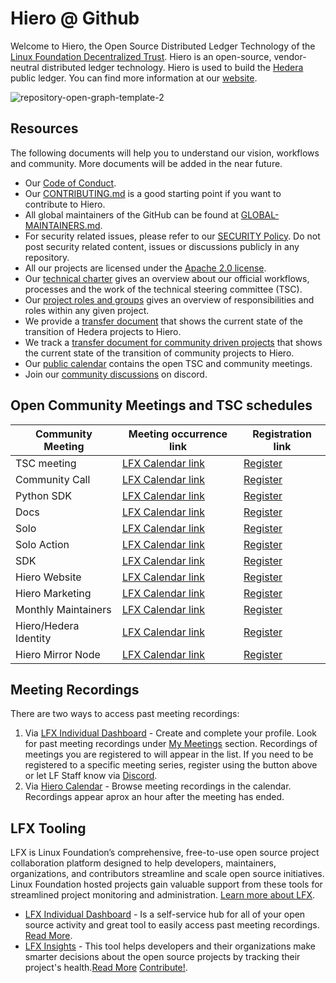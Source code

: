 # Hiero @ Github

Welcome to Hiero, the Open Source Distributed Ledger Technology of the [Linux Foundation Decentralized Trust](https://www.lfdecentralizedtrust.org).
Hiero is an open-source, vendor-neutral distributed ledger technology. Hiero is used to build the [Hedera](https://hedera.com) public ledger.
You can find more information at our [website](https://hiero.org).

![repository-open-graph-template-2](https://github.com/user-attachments/assets/c0a1df9c-2a13-42ec-82ba-5e0df044750e)

## Resources

The following documents will help you to understand our vision, workflows and community. More documents will be added in the near future.

- Our [Code of Conduct](https://www.lfdecentralizedtrust.org/code-of-conduct).
- Our [CONTRIBUTING.md](https://github.com/hiero-ledger/.github/blob/main/CONTRIBUTING.md) is a good starting point if you want to contribute to Hiero.
- All global maintainers of the GitHub can be found at [GLOBAL-MAINTAINERS.md](https://github.com/hiero-ledger/.github/blob/main/GLOBAL-MAINTAINERS.md).
- For security related issues, please refer to our [SECURITY Policy](https://github.com/hiero-ledger/.github/blob/main/SECURITY.md). Do not post security related content, issues or discussions publicly in any repository.
- All our projects are licensed under the [Apache 2.0 license](https://github.com/hiero-ledger/.github/blob/main/LICENSE.md).
- Our [technical charter](https://github.com/hiero-ledger/hiero/blob/main/technical-charter.md) gives an overview about our official workflows, processes and the work of the technical steering committee (TSC).
- Our [project roles and groups](https://github.com/hiero-ledger/governance/blob/main/roles-and-groups.md) gives an overview of responsibilities and roles within any given project.
- We provide a [transfer document](https://github.com/hiero-ledger/hiero/blob/main/transition.md) that shows the current state of the transition of Hedera projects to Hiero.
- We track a [transfer document for community driven projects](https://github.com/hiero-ledger/hiero/blob/main/community-transition.md) that shows the current state of the transition of community projects to Hiero.
- Our [public calendar](https://zoom-lfx.platform.linuxfoundation.org/meetings/hiero?view=week) contains the open TSC and community meetings.
- Join our [community discussions](https://discord.lfdecentralizedtrust.org/) on discord.

## Open Community Meetings and TSC schedules

| Community Meeting    | Meeting occurrence link                                                                                           | Registration link                                                                                                                       |
| -------------------- |-------------------------------------------------------------------------------------------------------------------| --------------------------------------------------------------------------------------------------------------------------------------- |
| TSC meeting          | [LFX Calendar link](https://zoom-lfx.platform.linuxfoundation.org/meetings/hiero?view=week&occurrence=1758031200) | [Register](https://zoom-lfx.platform.linuxfoundation.org/meeting/95775743341?password=c07443bf-b0e6-4a68-93f1-5c7ce9bb49ab&invite=true) |
| Community Call       | [LFX Calendar link](https://zoom-lfx.platform.linuxfoundation.org/meetings/hiero?view=week&occurrence=1758207600) | [Register](https://zoom-lfx.platform.linuxfoundation.org/meeting/97122675754?password=7eaa865a-2f17-4a7c-97b0-aff51933991c&invite=true) |
| Python SDK           | [LFX Calendar link](https://zoom-lfx.platform.linuxfoundation.org/meetings/hiero?view=week&occurrence=1758117600) | [Register](https://zoom-lfx.platform.linuxfoundation.org/meeting/92041330205?password=2f345bee-0c14-4dd5-9883-06fbc9c60581&invite=true) |
| Docs                 | [LFX Calendar link](https://zoom-lfx.platform.linuxfoundation.org/meetings/hiero?view=week&occurrence=1757516400) | [Register](https://zoom-lfx.platform.linuxfoundation.org/meeting/96247351493?password=54a04164-8618-458d-8176-4ca21b346291&invite=true) |
| Solo                 | [LFX Calendar link](https://zoom-lfx.platform.linuxfoundation.org/meetings/hiero?view=week&occurrence=1757433600) | [Register](https://zoom-lfx.platform.linuxfoundation.org/meeting/94695703550?password=e8819002-3f6e-4905-9916-b049f501e866&invite=true) |
| Solo Action          | [LFX Calendar link](https://zoom-lfx.platform.linuxfoundation.org/meetings/hiero?view=week&occurrence=1757944800) | [Register](https://zoom-lfx.platform.linuxfoundation.org/meeting/92576669768?password=8dab94bb-7315-4d37-a944-b1fa0e924741&invite=true) |
| SDK                  | [LFX Calendar link](https://zoom-lfx.platform.linuxfoundation.org/meetings/hiero?view=week&occurrence=1757340000) | [Register](https://zoom-lfx.platform.linuxfoundation.org/meeting/94709702244?password=bcba4892-928c-47e0-9a21-e1abca95f7d3&invite=true) |
| Hiero Website        | [LFX Calendar link](https://zoom-lfx.platform.linuxfoundation.org/meetings/hiero?view=week&occurrence=1755529200) | [Register](https://zoom-lfx.platform.linuxfoundation.org/meeting/94831465670?password=50e11cd2-6450-4a97-b9ae-7a7585c4409b&invite=true) |
| Hiero Marketing      | [LFX Calendar link](https://zoom-lfx.platform.linuxfoundation.org/meetings/hiero?view=week&occurrence=1761663600) | [Register](https://zoom-lfx.platform.linuxfoundation.org/meeting/91725705912?password=57115f71-9576-46dc-90f7-98be38aade2d&invite=true) |
| Monthly Maintainers  | [LFX Calendar link](https://zoom-lfx.platform.linuxfoundation.org/meetings/hiero?view=week&occurrence=1761750000) | [Register](https://zoom-lfx.platform.linuxfoundation.org/meeting/99574473075?password=deff3fc9-0e80-4877-80de-91499b5480e9&invite=true) |
| Hiero/Hedera Identity| [LFX Calendar link](https://zoom-lfx.platform.linuxfoundation.org/meetings/hiero?view=week&occurrence=1763049600) | [Register](https://zoom-lfx.platform.linuxfoundation.org/meeting/99097542854?password=3ee2d9c9-32de-4758-8a23-417c751bd7ab&invite=true) |
| Hiero Mirror Node    | [LFX Calendar link](https://zoom-lfx.platform.linuxfoundation.org/meetings/hiero?view=week&occurrence=1763053200) | [Register](https://zoom-lfx.platform.linuxfoundation.org/meeting/94618152832?password=3b037576-2aab-4f7e-ab24-acf9ca2c3734&invite=true) |

## Meeting Recordings

There are two ways to access past meeting recordings:

1. Via [LFX Individual Dashboard](https://openprofile.dev/) - Create and complete your profile. Look for past meeting recordings under [My Meetings](https://openprofile.dev/my-meetings) section.
   Recordings of meetings you are registered to will appear in the list. If you need to be registered to a specific meeting series, register using the button above or let LF Staff know via [Discord](https://discord.lfdecentralizedtrust.org/).
2. Via [Hiero Calendar](https://zoom-lfx.platform.linuxfoundation.org/meetings/hiero?view=week) - Browse meeting recordings in the calendar. Recordings appear aprox an hour after the meeting has ended.    

## LFX Tooling

LFX is Linux Foundation’s comprehensive, free-to-use open source project collaboration platform designed to help developers, maintainers, organizations, and contributors streamline and scale open source initiatives.
Linux Foundation hosted projects gain valuable support from these tools for streamlined project monitoring and administration.
[Learn more about LFX](https://lfx.linuxfoundation.org/).

- [LFX Individual Dashboard](https://openprofile.dev/) - Is a self-service hub for all of your open source activity and great tool to easily access past meeting recordings. [Read More](https://docs.linuxfoundation.org/lfx/my-profile).
- [LFX Insights](https://insights.linuxfoundation.org/) - This tool helps developers and their organizations make smarter decisions about the open source projects by tracking their project's health.[Read More](https://insights.linuxfoundation.org/docs/introduction/what-is-insights/) [Contribute!](https://github.com/linuxfoundation/insights).
